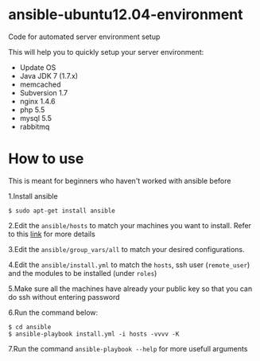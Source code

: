 ansible-ubuntu12.04-environment
===============

Code for automated server environment setup

This will help you to quickly setup your server environment:

- Update OS
- Java JDK 7 (1.7.x)
- memcached
- Subversion 1.7
- nginx 1.4.6
- php 5.5
- mysql 5.5
- rabbitmq

# How to use
This is meant for beginners who haven't worked with ansible before

1.Install ansible
~~~
$ sudo apt-get install ansible
~~~
2.Edit the `ansible/hosts` to match your machines you want to install. Refer to this [link](http://docs.ansible.com/intro_inventory.html#host-variables) for more details

3.Edit the `ansible/group_vars/all` to match your desired configurations.

4.Edit the `ansible/install.yml` to match the `hosts`, ssh user (`remote_user`) and the modules to be installed (under `roles`)

5.Make sure all the machines have already your public key so that you can do ssh without entering password

6.Run the command below:
~~~
$ cd ansible
$ ansible-playbook install.yml -i hosts -vvvv -K
~~~
7.Run the command `ansible-playbook --help` for more usefull arguments
